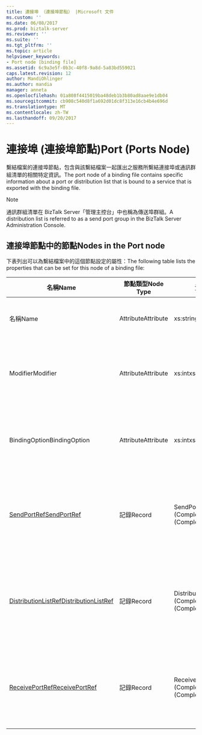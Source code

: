 ```yaml
---
title: 連接埠 （連接埠節點） |Microsoft 文件
ms.custom: ''
ms.date: 06/08/2017
ms.prod: biztalk-server
ms.reviewer: ''
ms.suite: ''
ms.tgt_pltfrm: ''
ms.topic: article
helpviewer_keywords:
- Port node [binding file]
ms.assetid: 6c9a3e5f-0b3c-40f8-9a8d-5a83bd559021
caps.latest.revision: 12
author: MandiOhlinger
ms.author: mandia
manager: anneta
ms.openlocfilehash: 01a808f4415019ba48deb1b3b80ad8aae9e1db04
ms.sourcegitcommit: cb908c540d8f1a692d01dc8f313e16cb4b4e696d
ms.translationtype: MT
ms.contentlocale: zh-TW
ms.lasthandoff: 09/20/2017
---
```

# <a name="port-ports-node"></a><span data-ttu-id="266f1-102">連接埠 (連接埠節點)</span><span class="sxs-lookup"><span data-stu-id="266f1-102">Port (Ports Node)</span></span>
<span data-ttu-id="266f1-103">繫結檔案的連接埠節點，包含與該繫結檔案一起匯出之服務所繫結連接埠或通訊群組清單的相關特定資訊。</span><span class="sxs-lookup"><span data-stu-id="266f1-103">The port node of a binding file contains specific information about a port or distribution list that is bound to a service that is exported with the binding file.</span></span>  
  
> [!NOTE]
>  <span data-ttu-id="266f1-104">通訊群組清單在 BizTalk Server「管理主控台」中也稱為傳送埠群組。</span><span class="sxs-lookup"><span data-stu-id="266f1-104">A distribution list is referred to as a send port group in the BizTalk Server Administration Console.</span></span>  
  
## <a name="nodes-in-the-port-node"></a><span data-ttu-id="266f1-105">連接埠節點中的節點</span><span class="sxs-lookup"><span data-stu-id="266f1-105">Nodes in the Port node</span></span>  
 <span data-ttu-id="266f1-106">下表列出可以為繫結檔案中的這個節點設定的屬性：</span><span class="sxs-lookup"><span data-stu-id="266f1-106">The following table lists the properties that can be set for this node of a binding file:</span></span>  
  
|<span data-ttu-id="266f1-107">**名稱**</span><span class="sxs-lookup"><span data-stu-id="266f1-107">**Name**</span></span>|<span data-ttu-id="266f1-108">**節點類型**</span><span class="sxs-lookup"><span data-stu-id="266f1-108">**Node Type**</span></span>|<span data-ttu-id="266f1-109">**資料類型**</span><span class="sxs-lookup"><span data-stu-id="266f1-109">**Data Type**</span></span>|<span data-ttu-id="266f1-110">**說明**</span><span class="sxs-lookup"><span data-stu-id="266f1-110">**Description**</span></span>|<span data-ttu-id="266f1-111">**限制**</span><span class="sxs-lookup"><span data-stu-id="266f1-111">**Restrictions**</span></span>|<span data-ttu-id="266f1-112">**註解**</span><span class="sxs-lookup"><span data-stu-id="266f1-112">**Comments**</span></span>|  
|--------------|-------------------|-------------------|---------------------|----------------------|------------------|  
|<span data-ttu-id="266f1-113">名稱</span><span class="sxs-lookup"><span data-stu-id="266f1-113">Name</span></span>|<span data-ttu-id="266f1-114">Attribute</span><span class="sxs-lookup"><span data-stu-id="266f1-114">Attribute</span></span>|<span data-ttu-id="266f1-115">xs:string</span><span class="sxs-lookup"><span data-stu-id="266f1-115">xs:string</span></span>|<span data-ttu-id="266f1-116">指定連接埠的名稱。</span><span class="sxs-lookup"><span data-stu-id="266f1-116">Specifies the name of the port.</span></span>|<span data-ttu-id="266f1-117">不需要</span><span class="sxs-lookup"><span data-stu-id="266f1-117">Not required</span></span>|<span data-ttu-id="266f1-118">預設值：空白</span><span class="sxs-lookup"><span data-stu-id="266f1-118">Default value: empty</span></span>|  
|<span data-ttu-id="266f1-119">Modifier</span><span class="sxs-lookup"><span data-stu-id="266f1-119">Modifier</span></span>|<span data-ttu-id="266f1-120">Attribute</span><span class="sxs-lookup"><span data-stu-id="266f1-120">Attribute</span></span>|<span data-ttu-id="266f1-121">xs:int</span><span class="sxs-lookup"><span data-stu-id="266f1-121">xs:int</span></span>|<span data-ttu-id="266f1-122">指定連接埠的型別修飾詞。</span><span class="sxs-lookup"><span data-stu-id="266f1-122">Specifies the type modifier for the port.</span></span>|<span data-ttu-id="266f1-123">Required</span><span class="sxs-lookup"><span data-stu-id="266f1-123">Required</span></span>|<span data-ttu-id="266f1-124">預設值：無</span><span class="sxs-lookup"><span data-stu-id="266f1-124">Default value: none</span></span><br /><br /> <span data-ttu-id="266f1-125">可能的值包括用於[Microsoft.BizTalk.ExplorerOM.PortModifier](http://msdn.microsoft.com/library/microsoft.biztalk.explorerom.portmodifier.aspx)列舉型別。</span><span class="sxs-lookup"><span data-stu-id="266f1-125">Possible values include those available in the [Microsoft.BizTalk.ExplorerOM.PortModifier](http://msdn.microsoft.com/library/microsoft.biztalk.explorerom.portmodifier.aspx) enumeration.</span></span>|  
|<span data-ttu-id="266f1-126">BindingOption</span><span class="sxs-lookup"><span data-stu-id="266f1-126">BindingOption</span></span>|<span data-ttu-id="266f1-127">Attribute</span><span class="sxs-lookup"><span data-stu-id="266f1-127">Attribute</span></span>|<span data-ttu-id="266f1-128">xs:int</span><span class="sxs-lookup"><span data-stu-id="266f1-128">xs:int</span></span>|<span data-ttu-id="266f1-129">定義連接埠的繫結類型。</span><span class="sxs-lookup"><span data-stu-id="266f1-129">Defines the type of binding for the port.</span></span>|<span data-ttu-id="266f1-130">Required</span><span class="sxs-lookup"><span data-stu-id="266f1-130">Required</span></span>|<span data-ttu-id="266f1-131">預設值：無</span><span class="sxs-lookup"><span data-stu-id="266f1-131">Default value: none</span></span><br /><br /> <span data-ttu-id="266f1-132">可能的值包括用於[Microsoft.BizTalk.ExplorerOM.BindingType](http://msdn.microsoft.com/library/microsoft.biztalk.explorerom.bindingtype.aspx)列舉型別。</span><span class="sxs-lookup"><span data-stu-id="266f1-132">Possible values include those available in the [Microsoft.BizTalk.ExplorerOM.BindingType](http://msdn.microsoft.com/library/microsoft.biztalk.explorerom.bindingtype.aspx) enumeration.</span></span>|  
|[<span data-ttu-id="266f1-133">SendPortRef</span><span class="sxs-lookup"><span data-stu-id="266f1-133">SendPortRef</span></span>](../core/sendportref-port-node.md)|<span data-ttu-id="266f1-134">記錄</span><span class="sxs-lookup"><span data-stu-id="266f1-134">Record</span></span>|<span data-ttu-id="266f1-135">SendPortRef (ComplexType)</span><span class="sxs-lookup"><span data-stu-id="266f1-135">SendPortRef (ComplexType)</span></span>|<span data-ttu-id="266f1-136">服務所參考之傳送埠的容器節點。</span><span class="sxs-lookup"><span data-stu-id="266f1-136">Container node for send ports that is referenced by a service.</span></span>|<span data-ttu-id="266f1-137">不需要</span><span class="sxs-lookup"><span data-stu-id="266f1-137">Not required</span></span>|<span data-ttu-id="266f1-138">預設值：空白</span><span class="sxs-lookup"><span data-stu-id="266f1-138">Default value: empty</span></span>|  
|[<span data-ttu-id="266f1-139">DistributionListRef</span><span class="sxs-lookup"><span data-stu-id="266f1-139">DistributionListRef</span></span>](../core/distributionlistref-port-node.md)|<span data-ttu-id="266f1-140">記錄</span><span class="sxs-lookup"><span data-stu-id="266f1-140">Record</span></span>|<span data-ttu-id="266f1-141">DistributionListRef (ComplexType)</span><span class="sxs-lookup"><span data-stu-id="266f1-141">DistributionListRef (ComplexType)</span></span>|<span data-ttu-id="266f1-142">服務所參考之通訊群組清單的容器節點。</span><span class="sxs-lookup"><span data-stu-id="266f1-142">Container node for distribution lists referenced by a service.</span></span>|<span data-ttu-id="266f1-143">不需要</span><span class="sxs-lookup"><span data-stu-id="266f1-143">Not required</span></span>|<span data-ttu-id="266f1-144">預設值：空白</span><span class="sxs-lookup"><span data-stu-id="266f1-144">Default value: empty</span></span>|  
|[<span data-ttu-id="266f1-145">ReceivePortRef</span><span class="sxs-lookup"><span data-stu-id="266f1-145">ReceivePortRef</span></span>](../core/receiveportref-port-node.md)|<span data-ttu-id="266f1-146">記錄</span><span class="sxs-lookup"><span data-stu-id="266f1-146">Record</span></span>|<span data-ttu-id="266f1-147">ReceivePortRef (ComplexType)</span><span class="sxs-lookup"><span data-stu-id="266f1-147">ReceivePortRef (ComplexType)</span></span>|<span data-ttu-id="266f1-148">服務所參考之接收埠的容器節點。</span><span class="sxs-lookup"><span data-stu-id="266f1-148">Container node for receive ports referenced by a service.</span></span>|<span data-ttu-id="266f1-149">不需要</span><span class="sxs-lookup"><span data-stu-id="266f1-149">Not required</span></span>|<span data-ttu-id="266f1-150">預設值：空白</span><span class="sxs-lookup"><span data-stu-id="266f1-150">Default value: empty</span></span>|